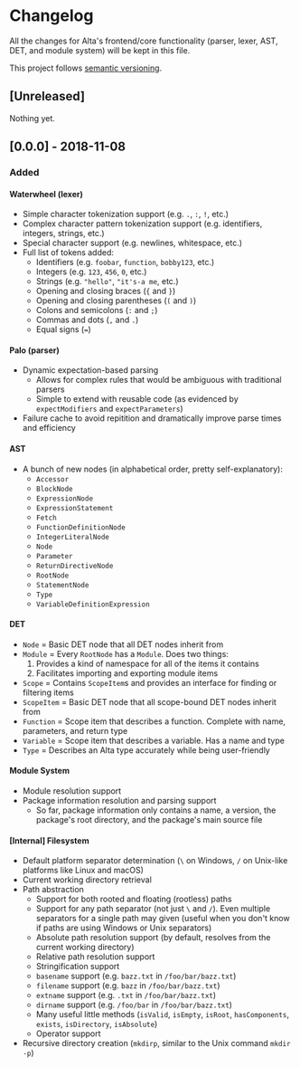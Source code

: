# Changelog
All the changes for Alta's frontend/core functionality (parser, lexer, AST, DET, and module system) will be kept in this file.

This project follows [semantic versioning](https://semver.org).

## [Unreleased]
Nothing yet.

## [0.0.0] - 2018-11-08
### Added
#### Waterwheel (lexer)
  * Simple character tokenization support (e.g. `.`, `:`, `!`, etc.)
  * Complex character pattern tokenization support (e.g. identifiers, integers, strings, etc.)
  * Special character support (e.g. newlines, whitespace, etc.)
  * Full list of tokens added:
    * Identifiers (e.g. `foobar`, `function`, `bobby123`, etc.)
    * Integers (e.g. `123`, `456`, `0`, etc.)
    * Strings (e.g. `"hello"`, `"it's-a me`, etc.)
    * Opening and closing braces (`{` and `}`)
    * Opening and closing parentheses (`(` and `)`)
    * Colons and semicolons (`:` and `;`)
    * Commas and dots (`,` and `.`)
    * Equal signs (`=`)
#### Palo (parser)
  * Dynamic expectation-based parsing
    * Allows for complex rules that would be ambiguous with traditional parsers
    * Simple to extend with reusable code (as evidenced by `expectModifiers` and `expectParameters`)
  * Failure cache to avoid repitition and dramatically improve parse times and efficiency
#### AST
  * A bunch of new nodes (in alphabetical order, pretty self-explanatory):
    * `Accessor`
    * `BlockNode`
    * `ExpressionNode`
    * `ExpressionStatement`
    * `Fetch`
    * `FunctionDefinitionNode`
    * `IntegerLiteralNode`
    * `Node`
    * `Parameter`
    * `ReturnDirectiveNode`
    * `RootNode`
    * `StatementNode`
    * `Type`
    * `VariableDefinitionExpression`
#### DET
  * `Node` = Basic DET node that all DET nodes inherit from
  * `Module` = Every `RootNode` has a `Module`. Does two things:
    1. Provides a kind of namespace for all of the items it contains
    2. Facilitates importing and exporting module items
  * `Scope` = Contains `ScopeItem`s and provides an interface for finding or filtering items
  * `ScopeItem` = Basic DET node that all scope-bound DET nodes inherit from
  * `Function` = Scope item that describes a function. Complete with name, parameters, and return type
  * `Variable` = Scope item that describes a variable. Has a name and type
  * `Type` = Describes an Alta type accurately while being user-friendly
#### Module System
  * Module resolution support
  * Package information resolution and parsing support
    * So far, package information only contains a name, a version, the package's root directory, and the package's main source file
#### [Internal] Filesystem
  * Default platform separator determination (`\` on Windows, `/` on Unix-like platforms like Linux and macOS)
  * Current working directory retrieval
  * Path abstraction
    * Support for both rooted and floating (rootless) paths
    * Support for any path separator (not just `\` and `/`). Even multiple separators for a single path may given (useful when you don't know if paths are using Windows or Unix separators)
    * Absolute path resolution support (by default, resolves from the current working directory)
    * Relative path resolution support
    * Stringification support
    * `basename` support (e.g. `bazz.txt` in `/foo/bar/bazz.txt`)
    * `filename` support (e.g. `bazz` in `/foo/bar/bazz.txt`)
    * `extname` support (e.g. `.txt` in `/foo/bar/bazz.txt`)
    * `dirname` support (e.g. `/foo/bar` in `/foo/bar/bazz.txt`)
    * Many useful little methods (`isValid`, `isEmpty`, `isRoot`, `hasComponents`, `exists`, `isDirectory`, `isAbsolute`)
    * Operator support
  * Recursive directory creation (`mkdirp`, similar to the Unix command `mkdir -p`)